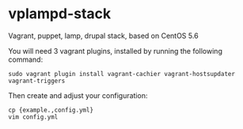 vplampd-stack
=============

Vagrant, puppet, lamp, drupal stack, based on CentOS 5.6

You will need 3 vagrant plugins, installed by running the following command:

	sudo vagrant plugin install vagrant-cachier vagrant-hostsupdater vagrant-triggers

Then create and adjust your configuration:

	cp {example.,config.yml}
	vim config.yml